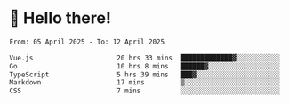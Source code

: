 # 👋 Hello there!

<!--START_SECTION:waka-->

```txt
From: 05 April 2025 - To: 12 April 2025

Vue.js                     20 hrs 33 mins  █████████████▓░░░░░░░░░░░   55.25 %
Go                         10 hrs 8 mins   ██████▓░░░░░░░░░░░░░░░░░░   27.24 %
TypeScript                 5 hrs 39 mins   ███▓░░░░░░░░░░░░░░░░░░░░░   15.21 %
Markdown                   17 mins         ▒░░░░░░░░░░░░░░░░░░░░░░░░   00.79 %
CSS                        7 mins          ░░░░░░░░░░░░░░░░░░░░░░░░░   00.32 %
```

<!--END_SECTION:waka-->
